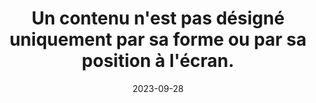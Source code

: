 ---
N: '179'
Rubrique: Présentation
title: Un contenu n'est pas désigné uniquement par sa forme ou par sa position à
  l'écran.
detail: Un contenu n'est pas désigné uniquement par sa forme ou par sa position  à l'écran.
categories: [" Présentation"]
agrege: O4179-E059
opquast: '4179'
indiceebook: '59'
description: "Règle n° 059"
weight:  059
actif: '1'
layout: rules
date: 2023-09-28
tags: ["", ""]
objectif: ["", ""]
Meo: ""
Controle: ""
Auteur: ""
---